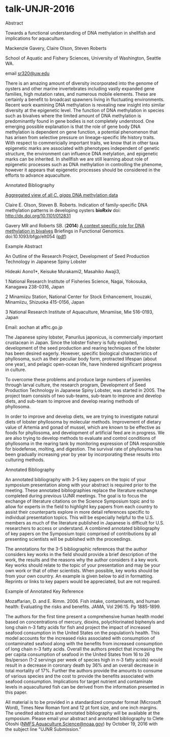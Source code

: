 # talk-UNJR-2016


Abstract


Towards a functional understanding of DNA methylation in shellfish and implications for aquaculture.

Mackenzie Gavery, Claire Olson, Steven Roberts

School of Aquatic and Fishery Sciences, University of Washington, Seattle WA.

email sr320@uw.edu



There is an amazing amount of diversity incorporated into the genome of oysters and other marine invertebrates including vastly expanded gene families, high mutation rates, and numerous mobile elements. These are certainly a benefit to broadcast spawners living in fluctuating environments.  Recent work examining DNA methylation is revealing new insight into similar diversity at the epigenetic level. The function of DNA methylation in species such as bivalves where the limited amount of DNA methylation is predominantly found in gene bodies is not completely understood. One emerging possible explanation is that the role of gene body DNA methylation is dependent on gene function, a potential phenomenon that has arisen from selective pressure on lineage-specific life history traits. 
With respect to commericially important traits, we know that in other taxa epigenetic marks are associated with phenotypes independent of genetic structure, the environment can influence DNA metylation, and epigenetic marks can be inherited. In shellfish we are still learning about role of epigenetic processes such as DNA methylation in controlling the phenome, however it appears that epigenetic processes should be considered in the efforts to advance aquaculture. 






Annotated Bibliography

[Aggregated view of all _C. gigas_ DNA methylation data](http://onsnetwork.org/halfshell/2015/06/22/first-steps-at-an-aggregated-view-of-all-dna-methylation-data/)


Claire E. Olson, Steven B. Roberts. Indication of family-specific DNA methylation patterns in developing oysters **bioRxiv** doi: <http://dx.doi.org/10.1101/012831> <span data-badge-popover="right" data-badge-type="4" data-doi="10.1101/012831" data-hide-no-mentions="true" class="altmetric-embed"></span>


Gavery MR and Roberts SB. (**2014**) [A context specific role for DNA methylation in bivalves](http://bfg.oxfordjournals.org/content/13/3/217) Briefings in Functional Genomics. doi:10.1093/bfgp/elt054 ([pdf](http://eagle.fish.washington.edu/cnidarian/Briefings%20in%20Functional%20Genomics-2014-Gavery-217-22.pdf))   <span data-badge-popover="right" data-badge-type="4" data-doi="10.1093/bfgp/elt054" data-hide-no-mentions="true" class="altmetric-embed"></span>




Example Abstract

An Outline of the Research Project, Development of Seed Production Technology in Japanese Spiny Lobster

Hideaki Aono1*, Keisuke Murakami2, Masahiko Awaji3,

1 National Research Institute of Fisheries Science, Nagai, Yokosuka, Kanagawa 238-0316, Japan

2 Minamiizu Station, National Center for Stock Enhancement, Irouzaki, Minamiizu, Shizuoka 415-0156, Japan

3 National Research Institute of Aquaculture, Minamiise, Mie 516-0193, Japan

Email: aochan at affrc.go.jp

The Japanese spiny lobster, Panurilus japonicus, is commercially important crustacean in Japan. Since the lobster fishery is fully exploited, development of the seed production and rearing techniques of the lobster has been desired eagerly. However, specific biological characteristics of phyllosoma, such as their peculiar body form, protracted lifespan (about one year), and pelagic open-ocean life, have hindered significant progress in culture.

To overcome these problems and produce large numbers of juveniles through larval culture, the research program, Development of Seed Production Technology in Japanese Spiny Lobster, was started in 2005. The project team consists of two sub-teams, sub-team to improve and develop diets, and sub-team to improve and develop rearing methods of phyllosoma.

In order to improve and develop diets, we are trying to investigate natural diets of lobster phyllosoma by molecular methods. Improvement of dietary value of Artemia and gonad of mussel, which are known to be effective as foods for phyllosoma, and development of artificial feed are in progress. We are also trying to develop methods to evaluate and control conditions of phyllosoma in the rearing tank by monitoring expression of DNA responsible for biodefense, molting, and digestion. The survival rate of phyllosoma has been gradually increasing year by year by incorporating these results into culturing methods.

 

Annotated Bibliography

An annotated bibliography with 3-5 key papers on the topic of your symposium presentation along with your abstract is required prior to the meeting. These annotated bibliographies replace the literature exchange completed during previous UJNR meetings. The goal is to focus the exchange of literature citations on the Science Symposium topic and to allow for experts in the field to highlight key papers from each country to assist their counterparts explore in more detail references specific to individual presentation topics. This will be especially helpful to the U.S. members as much of the literature published in Japanese is difficult for U.S. researchers to access or understand. A combined annotated bibliography of key papers on the Symposium topic comprised of contributions by all presenting scientists will be published with the proceedings.

The annotations for the 3-5 bibliographic references that the author considers key works in the field should provide a brief description of the work, the results and the reasons why the author considers it a key work. Key works should relate to the topic of your presentation and may be your own work or that of other scientists. When possible, key works should be from your own country. An example is given below to aid in formatting. Reprints or links to key papers would be appreciated, but are not required.

 

Example of Annotated Key Reference

Mozaffarian, D. and E. Rimm.  2006.  Fish intake, contaminants, and human health: Evaluating the risks and benefits. JAMA, Vol 296:15.  Pp 1885-1899.

The authors for the first time present a comprehensive human health model based on concentrations of mercury, dioxins, polychlorinated biphenyls and long chain n-3 fatty acids for fish and project the impact of increased seafood consumption in the United States on the population’s health. This model accounts for the increased risks associated with consumption of contaminated seafood along with the benefits from increased consumption of long chain n-3 fatty acids. Overall the authors predict that increasing the per capita consumption of seafood in the United States from 16 to 26 lbs/person (1-2 servings per week of species high in n-3 fatty acids) would result in a decrease in coronary death by 36% and an overall decrease in total mortality of 17%. Further the authors provide the amounts to consume of various species and the cost to provide the benefits associated with seafood consumption. Implications for target nutrient and contaminate levels in aquacultured fish can be derived from the information presented in this paper.

All material is to be provided in a standardized computer format (Microsoft Word), Times New Roman font and 12 pt font size, and one inch margins. The unedited abstracts and annotated bibliography will be available at the symposium. Please email your abstract and annotated bibliography to Clete Otoshi (NMFS.Aquaculture.Science@noaa.gov) by October 19, 2016 with the subject line "UJNR Submission.”
